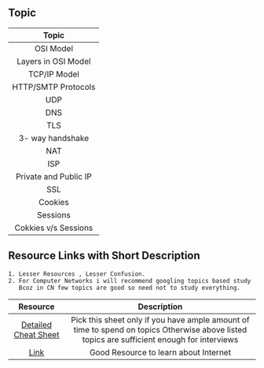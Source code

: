## Topic

| Topic |
|:----:|
| OSI Model|
| Layers in OSI Model|
| TCP/IP Model|
| HTTP/SMTP Protocols|
| UDP|
| DNS|
| TLS|
| 3- way handshake|
| NAT|
| ISP|
| Private and Public IP|
| SSL|
| Cookies|
| Sessions|
| Cokkies v/s Sessions|

## Resource Links with Short Description
    1. Lesser Resources , Lesser Confusion.
    2. For Computer Networks i will recommend googling topics based study
       Bcoz in CN few topics are good so need not to study everything.
       
|Resource |  Description|
|:---:|:---:|
|[Detailed Cheat Sheet](https://whimsical.com/networking-cheatsheet-by-love-babbar-FcLExFDezehhfsbDPfZDBv)|Pick this sheet only if you have ample amount of time to spend on topics Otherwise above listed topics are sufficient enough for interviews|
|[Link](https://codeforces.com/blog/entry/92472)| Good Resource to learn about Internet |

